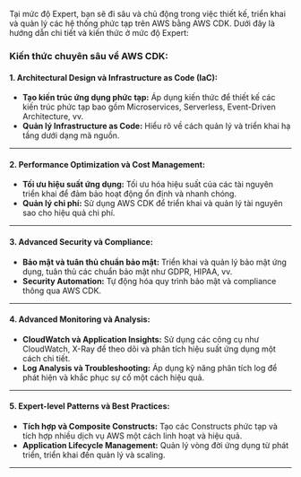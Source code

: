 Tại mức độ Expert, bạn sẽ đi sâu và chủ động trong việc thiết kế, triển khai và quản lý các hệ thống phức tạp trên AWS bằng AWS CDK. Dưới đây là hướng dẫn chi tiết và kiến thức ở mức độ Expert:

### Kiến thức chuyên sâu về AWS CDK:

#### 1. Architectural Design và Infrastructure as Code (IaC):

- **Tạo kiến trúc ứng dụng phức tạp:** Áp dụng kiến thức để thiết kế các kiến trúc phức tạp bao gồm Microservices, Serverless, Event-Driven Architecture, vv.
- **Quản lý Infrastructure as Code:** Hiểu rõ về cách quản lý và triển khai hạ tầng dưới dạng mã nguồn.

---

#### 2. Performance Optimization và Cost Management:

- **Tối ưu hiệu suất ứng dụng:** Tối ưu hóa hiệu suất của các tài nguyên triển khai để đảm bảo hoạt động ổn định và nhanh chóng.
- **Quản lý chi phí:** Sử dụng AWS CDK để triển khai và quản lý tài nguyên sao cho hiệu quả chi phí.

---

#### 3. Advanced Security và Compliance:

- **Bảo mật và tuân thủ chuẩn bảo mật:** Triển khai và quản lý bảo mật ứng dụng, tuân thủ các chuẩn bảo mật như GDPR, HIPAA, vv.
- **Security Automation:** Tự động hóa quy trình bảo mật và compliance thông qua AWS CDK.

---

#### 4. Advanced Monitoring và Analysis:

- **CloudWatch và Application Insights:** Sử dụng các công cụ như CloudWatch, X-Ray để theo dõi và phân tích hiệu suất ứng dụng một cách chi tiết.
- **Log Analysis và Troubleshooting:** Áp dụng kỹ năng phân tích log để phát hiện và khắc phục sự cố một cách hiệu quả.

---

#### 5. Expert-level Patterns và Best Practices:

- **Tích hợp và Composite Constructs:** Tạo các Constructs phức tạp và tích hợp nhiều dịch vụ AWS một cách linh hoạt và hiệu quả.
- **Application Lifecycle Management:** Quản lý vòng đời ứng dụng từ phát triển, triển khai đến quản lý và scaling.

---
